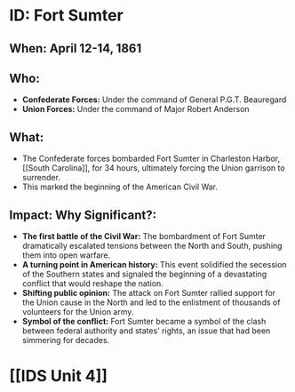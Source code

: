 # ID: Fort Sumter

## When: April 12-14, 1861 

## Who: 
* **Confederate Forces:** Under the command of General P.G.T. Beauregard
* **Union Forces:** Under the command of Major Robert Anderson 

## What: 
* The Confederate forces bombarded Fort Sumter in Charleston Harbor, [[South Carolina]], for 34 hours, ultimately forcing the Union garrison to surrender. 
* This marked the beginning of the American Civil War. 

## Impact: Why Significant?: 
* **The first battle of the Civil War:**  The bombardment of Fort Sumter dramatically escalated tensions between the North and South, pushing them into open warfare.
* **A turning point in American history:** This event solidified the secession of the Southern states and signaled the beginning of a devastating conflict that would reshape the nation.
* **Shifting public opinion:** The attack on Fort Sumter rallied support for the Union cause in the North and led to the enlistment of thousands of volunteers for the Union army. 
* **Symbol of the conflict:** Fort Sumter became a symbol of the clash between federal authority and states' rights, an issue that had been simmering for decades. 

# [[IDS Unit 4]]